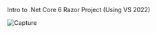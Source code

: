 Intro to .Net Core 6 Razor Project (Using VS 2022)


![Capture](https://github.com/becharakfoury/Intro-NetCore6-Razor-Project/assets/81804866/0c442f42-45d2-49d7-afd9-9634d8be0e68)
